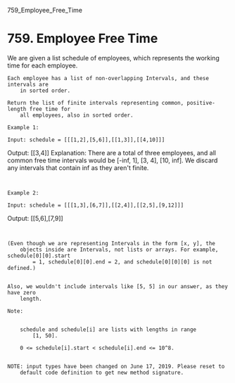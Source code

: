 759_Employee_Free_Time
# 759. Employee Free Time

We are given a list schedule of employees, which represents the working time for
        each employee.

    Each employee has a list of non-overlapping Intervals, and these intervals are
        in sorted order.

    Return the list of finite intervals representing common, positive-length free time for
        all employees, also in sorted order.

    Example 1:

    Input: schedule = [[[1,2],[5,6]],[[1,3]],[[4,10]]]
Output: [[3,4]]
Explanation:
There are a total of three employees, and all common
free time intervals would be [-inf, 1], [3, 4], [10, inf].
We discard any intervals that contain inf as they aren't finite.

     

    Example 2:

    Input: schedule = [[[1,3],[6,7]],[[2,4]],[[2,5],[9,12]]]
Output: [[5,6],[7,9]]

     

    (Even though we are representing Intervals in the form [x, y], the
        objects inside are Intervals, not lists or arrays. For example, schedule[0][0].start
            = 1, schedule[0][0].end = 2, and schedule[0][0][0] is not defined.)
    

    Also, we wouldn't include intervals like [5, 5] in our answer, as they have zero
        length.

    Note:

    
        schedule and schedule[i] are lists with lengths in range
            [1, 50].
        
        0 <= schedule[i].start < schedule[i].end <= 10^8.
    

    NOTE: input types have been changed on June 17, 2019. Please reset to
        default code definition to get new method signature.